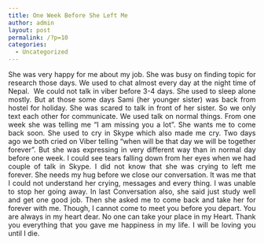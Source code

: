```yaml
---
title: One Week Before She Left Me
author: admin
layout: post
permalink: /?p=10
categories:
  - Uncategorized
---
```

<p style="text-align: justify;">
  She was very happy for me about my job. She was busy on finding topic for research those days. We used to chat almost every day at the night time of Nepal.  We could not talk in viber before 3-4 days. She used to sleep alone mostly. But at those some days Sami (her younger sister) was back from hostel for holiday. She was scared to talk in front of her sister. So we only text each other for communicate. We used talk on normal things. From one week she was telling me &#8220;I am missing you a lot&#8221;. She wants me to come back soon. She used to cry in Skype which also made me cry. Two days ago we both cried on Viber telling &#8220;when will be that day we will be together forever&#8221;. But she was expressing in very different way than in normal day before one week. I could see tears falling down from her eyes when we had couple of talk in Skype. I did not know that she was crying to left me forever. She needs my hug before we close our conversation. It was me that I could not understand her crying, messages and every thing. I was unable to stop her going away. In last Conversation also, she said just study well and get one good job. Then she asked me to come back and take her for forever with me. Though, I cannot come to meet you before you depart. You are always in my heart dear. No one can take your place in my Heart. Thank you everything that you gave me happiness in my life. I will be loving you until I die.
</p>